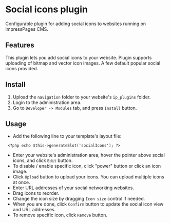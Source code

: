 # Social icons plugin

Configurable plugin for adding social icons to websites running on ImpressPages CMS.

## Features

This plugin lets you add social icons to your website.
Plugin supports uploading of bitmap and vector icon images.
A few default popular social icons provided.

## Install

1. Upload the `navigation` folder to your website's `ip_plugins` folder.
2. Login to the administration area.
3. Go to `Developer -> Modules` tab, and press `Install` button.

## Usage

* Add the following line to your template's layout file:
```
 <?php echo $this->generateSlot('socialIcons'); ?>
```
* Enter your website's administration area, hover the pointer above social icons, and click `Edit` button.
* To disable / enable specific icon, click "power" button or click an icon image.
* Click `Upload` button to upload your icons. You can upload multiple icons at once.
* Enter URL addresses of your social networking websites.
* Drag icons to reorder.
* Change the icon size by dragging `Icon size` control if needed.
* When you are done, click `Confirm` button to update the social icon view and URL addresses.
* To remove specific icon, click `Remove` button. 
